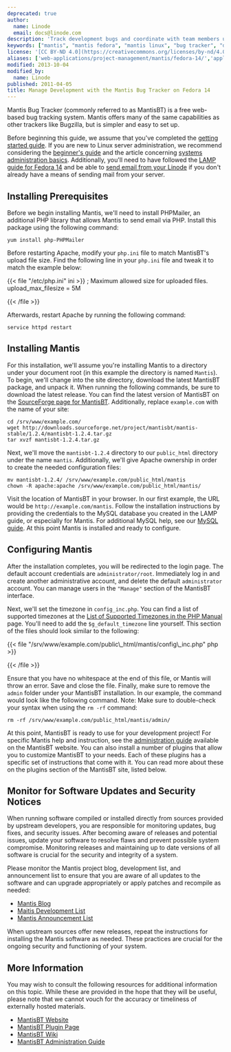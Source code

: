 ```yaml
---
deprecated: true
author:
  name: Linode
  email: docs@linode.com
description: 'Track development bugs and coordinate with team members using Mantis bug tracker on Fedora 14.'
keywords: ["mantis", "mantis fedora", "mantis linux", "bug tracker", "development"]
license: '[CC BY-ND 4.0](https://creativecommons.org/licenses/by-nd/4.0)'
aliases: ['web-applications/project-management/mantis/fedora-14/','applications/development/manage-development-with-the-mantis-bug-tracker-on-fedora-14/']
modified: 2013-10-04
modified_by:
  name: Linode
published: 2011-04-05
title: Manage Development with the Mantis Bug Tracker on Fedora 14
---
```




Mantis Bug Tracker (commonly referred to as MantisBT) is a free web-based bug tracking system. Mantis offers many of the same capabilities as other trackers like Bugzilla, but is simpler and easy to set up.

Before beginning this guide, we assume that you've completed the [getting started guide](/docs/getting-started/). If you are new to Linux server administration, we recommend considering the [beginner's guide](/docs/beginners-guide/) and the article concerning [systems administration basics](/docs/using-linux/administration-basics). Additionally, you'll need to have followed the [LAMP guide for Fedora 14](/docs/lamp-guides/fedora-14/) and be able to [send email from your Linode](/docs/using-linux/administration-basics#smtp_servers_and_email_issues) if you don't already have a means of sending mail from your server.

Installing Prerequisites
------------------------

Before we begin installing Mantis, we'll need to install PHPMailer, an additional PHP library that allows Mantis to send email via PHP. Install this package using the following command:

    yum install php-PHPMailer

Before restarting Apache, modify your `php.ini` file to match MantisBT's upload file size. Find the following line in your `php.ini` file and tweak it to match the example below:

{{< file "/etc/php.ini" ini >}}
; Maximum allowed size for uploaded files.
upload_max_filesize = 5M

{{< /file >}}


Afterwards, restart Apache by running the following command:

    service httpd restart

Installing Mantis
-----------------

For this installation, we'll assume you're installing Mantis to a directory under your document root (in this example the directory is named `Mantis`). To begin, we'll change into the site directory, download the latest MantisBT package, and unpack it. When running the following commands, be sure to download the latest release. You can find the latest version of MantisBT on the [SourceForge page for MantisBT](http://sourceforge.net/projects/mantisbt/files/). Additionally, replace `example.com` with the name of your site:

    cd /srv/www/example.com/
    wget http://downloads.sourceforge.net/project/mantisbt/mantis-stable/1.2.4/mantisbt-1.2.4.tar.gz
    tar xvzf mantisbt-1.2.4.tar.gz

Next, we'll move the `mantisbt-1.2.4` directory to our `public_html` directory under the name `mantis`. Additionally, we'll give Apache ownership in order to create the needed configuration files:

    mv mantisbt-1.2.4/ /srv/www/example.com/public_html/mantis
    chown -R apache:apache /srv/www/example.com/public_html/mantis/

Visit the location of MantisBT in your browser. In our first example, the URL would be `http://example.com/mantis`. Follow the installation instructions by providing the credentials to the MySQL database you created in the LAMP guide, or especially for Mantis. For additional MySQL help, see our [MySQL guide](/docs/databases/mysql/fedora-13). At this point Mantis is installed and ready to configure.

Configuring Mantis
------------------

After the installation completes, you will be redirected to the login page. The default account credentials are `administrator/root`. Immediately log in and create another administrative account, and delete the default `administrator` account. You can manage users in the `"Manage"` section of the MantisBT interface.

Next, we'll set the timezone in `config_inc.php`. You can find a list of supported timezones at the [List of Supported Timezones in the PHP Manual](http://php.net/manual/en/timezones.php) page. You'll need to add the `$g_default_timezone` line yourself. This section of the files should look similar to the following:

{{< file "/srv/www/example.com/public\\_html/mantis/config\\_inc.php" php >}}
<?php
    $g_hostname = 'localhost';
    $g_db_type = 'mysql';
    $g_database_name = 'mantis';
    $g_db_username = 'mantisuser';
    $g_db_password = 'p@$$w0rd';

    # You can add this at the end of the file
    $g_default_timezone = 'America/New_York';
?>

{{< /file >}}


Ensure that you have no whitespace at the end of this file, or Mantis will throw an error. Save and close the file. Finally, make sure to remove the `admin` folder under your MantisBT installation. In our example, the command would look like the following command. Note: Make sure to double-check your syntax when using the `rm -rf` command:

    rm -rf /srv/www/example.com/public_html/mantis/admin/

At this point, MantisBT is ready to use for your development project! For specific Mantis help and instruction, see the [administration guide](http://www.mantisbt.org/manual/) available on the MantisBT website. You can also install a number of plugins that allow you to customize MantisBT to your needs. Each of these plugins has a specific set of instructions that come with it. You can read more about these on the plugins section of the MantisBT site, listed below.

Monitor for Software Updates and Security Notices
-------------------------------------------------

When running software compiled or installed directly from sources provided by upstream developers, you are responsible for monitoring updates, bug fixes, and security issues. After becoming aware of releases and potential issues, update your software to resolve flaws and prevent possible system compromise. Monitoring releases and maintaining up to date versions of all software is crucial for the security and integrity of a system.

Please monitor the Mantis project blog, development list, and announcement list to ensure that you are aware of all updates to the software and can upgrade appropriately or apply patches and recompile as needed:

-   [Mantis Blog](http://www.mantisbt.org/blog/)
-   [Maitis Development List](https://lists.sourceforge.net/lists/listinfo/mantisbt-dev)
-   [Mantis Announcement List](https://lists.sourceforge.net/lists/listinfo/mantisbt-announce)

When upstream sources offer new releases, repeat the instructions for installing the Mantis software as needed. These practices are crucial for the ongoing security and functioning of your system.

More Information
----------------

You may wish to consult the following resources for additional information on this topic. While these are provided in the hope that they will be useful, please note that we cannot vouch for the accuracy or timeliness of externally hosted materials.

- [MantisBT Website](http://www.mantisbt.org/)
- [MantisBT Plugin Page](http://deboutv.free.fr/mantis/)
- [MantisBT Wiki](http://www.mantisbt.org/wiki/doku.php)
- [MantisBT Administration Guide](http://www.mantisbt.org/manual/)



